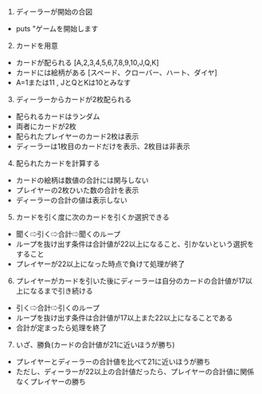 1. ディーラーが開始の合図
- puts "ゲームを開始します
  
2. カードを用意
- カードが配られる [A,2,3,4,5,6,7,8,9,10,J,Q,K]
- カードには絵柄がある [スペード、クローバー、ハート、ダイヤ]
- A=1または11 , JとQとKは10とみなす

3. ディーラーからカードが2枚配られる
- 配られるカードはランダム
- 両者にカードが2枚
- 配られたプレイヤーのカード2枚は表示
- ディーラーは1枚目のカードだけを表示、2枚目は非表示

4. 配られたカードを計算する
- カードの絵柄は数値の合計には関与しない
- プレイヤーの2枚ひいた数の合計を表示
- ディーラーの合計の値は表示しない

5. カードを引く度に次のカードを引くか選択できる
- 聞く⇨引く⇨合計⇨聞くのループ
- ループを抜け出す条件は合計値が22以上になること、引かないという選択をすること
- プレイヤーが22以上になった時点で負けて処理が終了

6. プレイヤーがカードを引いた後にディーラーは自分のカードの合計値が17以上になるまで引き続ける
- 引く⇨合計⇨引くのループ
- ループを抜け出す条件は合計値が17以上また22以上になることである
- 合計が定まったら処理を終了

7. いざ、勝負(カードの合計値が21に近いほうが勝ち)
- プレイヤーとディーラーの合計値を比べて21に近いほうが勝ち
- ただし、ディーラーが22以上の合計値だったら、プレイヤーの合計値に関係なくプレイヤーの勝ち


<!-- # ブラックジャックゲーム

ブラックジャックをオブジェクト指向を使って実装しましょう。オブジェクト指向でプログラムを作成した実績を作るのが目的です。

ブラックジャックはカジノで行われるカードゲームの一種です。1〜13までの数が書かれたカード52枚を使ってゲームが行われます。ルールは次の通りです。

- 実行開始時、ディーラーとプレイヤー全員に２枚ずつカードが配られる
- 自分のカードの合計値が21に近づくよう、カードを追加するか、追加しないかを決める
- カードの合計値が21を超えてしまった時点で、その場で負けが確定する
- プレイヤーはカードの合計値が21を超えない限り、好きなだけカードを追加できる
- ディーラーはカードの合計値が17を超えるまでカードを追加する

各カードの点数は次のように決まっています。

- 2から9までは、書かれている数の通りの点数
- 10,J,Q,Kは10点
- Aは1点あるいは11点として、手の点数が最大となる方で数える

このゲームには何人かのプレイヤーがおり、カードの合計値を競います。なお、実装する際には次の点を守るようにしてください。

- 静的解析ツールは一通り通る状態にしておきましょう
- 変更しづらかったり読みづらい箇所は何度も書き直しましょう

## ステップ1

ディーラーとプレイヤーの2人で対戦するコンソールゲームを作成しましょう。以下のルールの元、コンソール（ターミナル）上で動作するようにします。

- プレイヤーは実行者、ディーラーはCPUが自動実行する
- 実行開始時、プレイヤーとディーラーはそれぞれ、カードを2枚引く。引いたカードは画面に表示する。ただし、ディーラーの2枚目のカードは分からないようにする
- その後、先にプレイヤーがカードを引く。プレイヤーのカードの合計値が21を超えたらプレイヤーの負け
- プレイヤーはカードを引くたびに次のカードを引くか選択できる
- プレイヤーがカードを引き終えたら、ディーラーは自分のカードの合計値が17以上になるまで引き続ける
- プレイヤーとディーラーが引き終えたら勝負。カードの合計値が21により近い方が勝ち
- Aは1点として取り扱う

コンソール画面のイメージは次の通りです。

```ruby
ブラックジャックを開始します。
あなたの引いたカードはハートの7です。
あなたの引いたカードはクラブの8です。
ディーラーの引いたカードはダイヤのQです。
ディーラーの引いた2枚目のカードはわかりません。
あなたの現在の得点は15です。カードを引きますか？（Y/N）
Y
あなたの引いたカードはスペードの５です。
あなたの現在の得点は20です。カードを引きますか？（Y/N）
N
ディーラーの引いた2枚目のカードはダイヤの2でした。
ディーラーの現在の得点は12です。
ディーラーの引いたカードはハートのKです。
あなたの得点は20です。
ディーラーの得点は22です。
あなたの勝ちです！
ブラックジャックを終了します。
```

## ステップ2

Aを1点あるいは11点のどちらかで扱うようにプログラムを修正しましょう。Aはカードの合計値が21以内で最大となる方で数えるようにします。

## ステップ3（任意）

最大3人までのプレイヤーでプレイできるようにしましょう（ディーラーと合わせて合計4人）。増えたプレイヤーはCPUが自動的に操作します。

## ステップ4（任意）

ダブルダウン、スプリット、サレンダーのルールを追加しましょう。ルールは各自調べてみてください。


